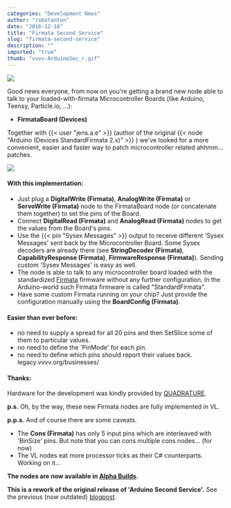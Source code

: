 ```yaml
---
categories: "Development News"
author: "robotanton"
date: "2016-12-18"
title: "Firmata Second Service"
slug: "firmata-second-service"
description: ""
imported: "true"
thumb: "vvvv-ArduinoSec_r.gif"
---
```



![](vvvv-ArduinoSec_r.gif) 

Good news everyone, from now on you're getting a brand new node able to talk to your loaded-with-firmata Microcontroller Boards (like Arduino, Teensy, Particle.io, ...):

* **FirmataBoard (Devices)**

Together with {{< user "jens.a.e" >}} (author of the original {{< node "Arduino (Devices StandardFirmata 2.x)" >}} ) we've looked for a more convenient, easier and faster way to patch microcontroller related ahhmm... patches.

![](vvvv-FirmataSec_r.png) 

#### With this implementation:

* Just plug a **DigitalWrite (Firmata)**, **AnalogWrite (Firmata)** or **ServoWrite (Firmata)** node to the FirmataBoard node (or concatenate them together) to set the pins of the Board.
* Connect **DigitalRead (Firmata)** and **AnalogRead (Firmata)** nodes to get the values from the Board's pins.
* Use the {{< pin "Sysex Messages" >}} output to receive different 'Sysex Messages' sent back by the Microcontroller Board. Some Sysex decoders are already there (see **StringDecoder (Firmata)**, **CapabilityResponse (Firmata)**, **FirmwareResponse (Firmata)**). Sending custom 'Sysex Messages' is easy as well.
* The node is able to talk to any microcontroller board loaded with the standardized [Firmata](https://github.com/firmata/protocol/blob/master/feature-registry.md#core-feature-set) firmware without any further configuration. In the Arduino-world such Firmata firmware is called "StandardFirmata".
* Have some custom Firmata running on your chip? Just provide the configuration manually using the **BoardConfig (Firmata)**.

#### Easier than ever before:

* no need to supply a spread for all 20 pins and then SetSlice some of them to particular values. 
* no need to define the 'PinMode' for each pin.
* no need to define which pins should report their values back.
legacy.vvvv.org/businesses/
#### Thanks:

Hardware for the development was kindly provided by [QUADRATURE](https://legacy.vvvv.org/businesses/quadrature-goetz-neitsch-gbr).

**p.s.**
Oh, by the way, these new Firmata nodes are fully implemented in VL.

**p.p.s.**
And of course there are some caveats.

* The **Cons (Firmata)** has only 5 input pins which are interleaved with 'BinSize' pins.  But note that you can cons multiple cons nodes... (for now)
* The VL nodes eat more processor ticks as their C# counterparts. Working on it...

**The nodes are now available in [Alpha Builds](https://legacy.vvvv.org/downloads/previews).**

**This is a rework of the original release of 'Arduino Second Service'.**
See the previous (now outdated) [blogpost](/blog/2016/arduino-second-service).
